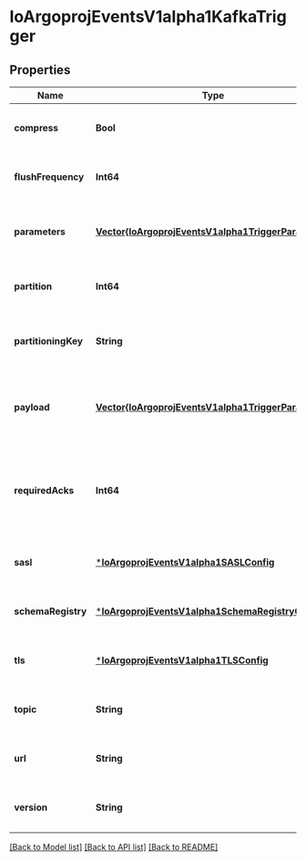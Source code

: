 # IoArgoprojEventsV1alpha1KafkaTrigger


## Properties
Name | Type | Description | Notes
------------ | ------------- | ------------- | -------------
**compress** | **Bool** |  | [optional] [default to nothing]
**flushFrequency** | **Int64** |  | [optional] [default to nothing]
**parameters** | [**Vector{IoArgoprojEventsV1alpha1TriggerParameter}**](IoArgoprojEventsV1alpha1TriggerParameter.md) | Parameters is the list of parameters that is applied to resolved Kafka trigger object. | [optional] [default to nothing]
**partition** | **Int64** |  | [optional] [default to nothing]
**partitioningKey** | **String** | The partitioning key for the messages put on the Kafka topic. +optional. | [optional] [default to nothing]
**payload** | [**Vector{IoArgoprojEventsV1alpha1TriggerParameter}**](IoArgoprojEventsV1alpha1TriggerParameter.md) | Payload is the list of key-value extracted from an event payload to construct the request payload. | [optional] [default to nothing]
**requiredAcks** | **Int64** | RequiredAcks used in producer to tell the broker how many replica acknowledgements Defaults to 1 (Only wait for the leader to ack). +optional. | [optional] [default to nothing]
**sasl** | [***IoArgoprojEventsV1alpha1SASLConfig**](IoArgoprojEventsV1alpha1SASLConfig.md) |  | [optional] [default to nothing]
**schemaRegistry** | [***IoArgoprojEventsV1alpha1SchemaRegistryConfig**](IoArgoprojEventsV1alpha1SchemaRegistryConfig.md) |  | [optional] [default to nothing]
**tls** | [***IoArgoprojEventsV1alpha1TLSConfig**](IoArgoprojEventsV1alpha1TLSConfig.md) |  | [optional] [default to nothing]
**topic** | **String** |  | [optional] [default to nothing]
**url** | **String** | URL of the Kafka broker, multiple URLs separated by comma. | [optional] [default to nothing]
**version** | **String** |  | [optional] [default to nothing]


[[Back to Model list]](../README.md#models) [[Back to API list]](../README.md#api-endpoints) [[Back to README]](../README.md)


